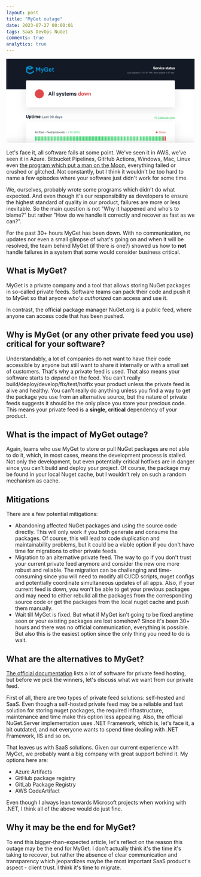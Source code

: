 ```yaml
---
layout: post
title: "MyGet outage"
date: 2023-07-27 00:00:01
tags: SaaS DevOps NuGet
comments: true
analytics: true
---
```


<img src='/public/images/MyGetAllSystemDown.png' alt="screenshot of myget status page showing all systems are down"/>

Let's face it, all software fails at some point. We've seen it in AWS, we've seen it in Azure. Bitbucket Pipelines, GitHub Actions, Windows, Mac, Linux even [the program which put a man on the Moon](https://en.wikipedia.org/wiki/Apollo_Guidance_Computer#1201_and_1202_program_alarms), everything failed or crushed or glitched. Not constantly, but I think it wouldn't be too hard to name a few episodes where your software just didn't work for some time.

We, ourselves, probably wrote some programs which didn't do what expected. And even though it's our responsibility as developers to ensure the highest standard of quality in our product, failures are more or less inevitable. So the main question is not "Why it happened and who's to blame?" but rather "How do we handle it correctly and recover as fast as we can?".

For the past 30+ hours MyGet has been down. With no communication, no updates nor even a small glimpse of what's going on and when it will be resolved, the team behind MyGet (if there is one?) showed us how to **not** handle failures in a system that some would consider business critical.
<br>

## What is MyGet?

MyGet is a private company and a tool that allows storing NuGet packages in so-called private feeds. Software teams can pack their code and push it to MyGet so that anyone _who's authorized_ can access and use it.

In contrast, the official package manager NuGet.org is a public feed, where anyone can access code that has been pushed.

## Why is MyGet (or any other private feed you use) critical for your software?

Understandably, a lot of companies do not want to have their code accessible by anyone but still want to share it internally or with a small set of customers. That's why a private feed is used. That also means your software starts to _depend_ on the feed. You can't really build/deploy/develop/fix/test/hotfix your product unless the private feed is alive and healthy. You can't really do anything unless you find a way to get the package you use from an alternative source, but the nature of private feeds suggests it should be the only place you store your precious code. This means your private feed is a **single, critical** dependency of your product.

## What is the impact of MyGet outage?

Again, teams who use MyGet to store or pull NuGet packages are not able to do it, which, in most cases, means the development process is stalled. Not only the development, but even potentially critical hotfixes are in danger since you can't build and deploy your project. Of course, the package may be found in your local Nuget cache, but I wouldn't rely on such a random mechanism as cache.

## Mitigations

There are a few potential mitigations:

- Abandoning affected NuGet packages and using the source code directly. This will only work if you both generate and consume the packages. Of course, this will lead to code duplication and maintainability problems, but it could be a viable option if you don't have time for migrations to other private feeds.
- Migration to an alternative private feed. The way to go if you don't trust your current private feed anymore and consider the new one more robust and reliable. The migration can be challenging and time-consuming since you will need to modify all CI/CD scripts, nuget configs and potentially coordinate simultaneous updates of all apps. Also, if your current feed is down, you won't be able to get your previous packages and may need to either rebuild all the packages from the corresponding source code or get the packages from the local nuget cache and push them manually.
- Wait till MyGet is fixed. But what if MyGet isn't going to be fixed anytime soon or your existing packages are lost somehow? Since it's been 30+ hours and there was no official communication, everything is possible. But also this is the easiest option since the only thing you need to do is wait.

## What are the alternatives to MyGet?

[The official documentation](https://learn.microsoft.com/en-gb/nuget/hosting-packages/overview) lists a lot of software for private feed hosting, but before we pick the winners, let's discuss what we want from our private feed.

First of all, there are two types of private feed solutions: self-hosted and SaaS. Even though a self-hosted private feed may be a reliable and fast solution for storing nuget packages, the required infrastructure, maintenance and time make this option less appealing. Also, the official NuGet.Server implementation uses .NET Framework, which is, let's face it, a bit outdated, and not everyone wants to spend time dealing with .NET Framework, IIS and so on.

That leaves us with SaaS solutions. Given our current experience with MyGet, we probably want a big company with great support behind it. My options here are:

- Azure Artifacts
- GitHub package registry
- GitLab Package Registry
- AWS CodeArtifact

Even though I always lean towards Microsoft projects when working with .NET, I think all of the above would do just fine.

## Why it may be the end for MyGet?

To end this bigger-than-expected article, let's reflect on the reason this outage may be the end for MyGet. I don't actually think it's the time it's taking to recover, but rather the absence of clear communication and transparency which jeopardizes maybe the most important SaaS product's aspect - client trust. I think it's time to migrate.
